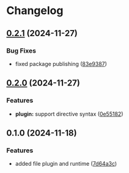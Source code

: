 # Changelog

## [0.2.1](https://github.com/diplodoc-platform/file-extension/compare/v0.2.0...v0.2.1) (2024-11-27)


### Bug Fixes

* fixed package publishing ([83e9387](https://github.com/diplodoc-platform/file-extension/commit/83e9387df64e5b676845cc9a91f75f11cd9ee81b))

## [0.2.0](https://github.com/diplodoc-platform/file-extension/compare/v0.1.0...v0.2.0) (2024-11-27)


### Features

* **plugin:** support directive syntax ([0e55182](https://github.com/diplodoc-platform/file-extension/commit/0e551828a3ef61b1b29338f1fbb8198ee2942ba1))

## 0.1.0 (2024-11-18)

### Features

- added file plugin and runtime ([7d64a3c](https://github.com/diplodoc-platform/file-extension/commit/7d64a3c2f594c34849a5fe3f3865816fb65d32af))
